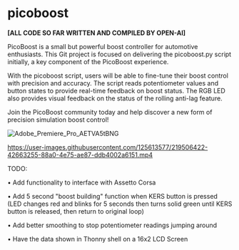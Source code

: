# picoboost
**[ALL CODE SO FAR WRITTEN AND COMPILED BY OPEN-AI]**

PicoBoost is a small but powerful boost controller for automotive enthusiasts. This Git project is focused on delivering the picoboost.py script initially, a key component of the PicoBoost experience.

With the picoboost script, users will be able to fine-tune their boost control with precision and accuracy. The script reads potentiometer values and button states to provide real-time feedback on boost status. The RGB LED also provides visual feedback on the status of the rolling anti-lag feature.

Join the PicoBoost community today and help discover a new form of precision simulation boost control!

![Adobe_Premiere_Pro_AETVA5tBNG](https://user-images.githubusercontent.com/125613577/219510220-6fd60b8e-4815-437b-9f79-4a4b03615ffe.png)




https://user-images.githubusercontent.com/125613577/219506422-42663255-88a0-4e75-ae87-ddb4002a6151.mp4


TODO:

• Add functionality to interface with Assetto Corsa

• Add 5 second "boost building" function when KERS button is pressed (LED changes red and blinks for 5 seconds then turns solid green until KERS button is released, then return to original loop)

• Add better smoothing to stop potentiometer readings jumping around

• Have the data shown in Thonny shell on a 16x2 LCD Screen 
